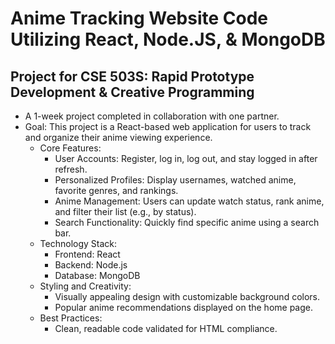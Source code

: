 # Anime Tracking Website Code Utilizing React, Node.JS, & MongoDB
## Project for CSE 503S: Rapid Prototype Development & Creative Programming
- A 1-week project completed in collaboration with one partner.
- Goal: This project is a React-based web application for users to track and organize their anime viewing experience.
    - Core Features:
        - User Accounts: Register, log in, log out, and stay logged in after refresh.
        - Personalized Profiles: Display usernames, watched anime, favorite genres, and rankings.
        - Anime Management: Users can update watch status, rank anime, and filter their list (e.g., by status).
        - Search Functionality: Quickly find specific anime using a search bar.
    - Technology Stack:
        - Frontend: React
        - Backend: Node.js
        - Database: MongoDB
    - Styling and Creativity:
        - Visually appealing design with customizable background colors.
        - Popular anime recommendations displayed on the home page.
    - Best Practices:
        - Clean, readable code validated for HTML compliance.


